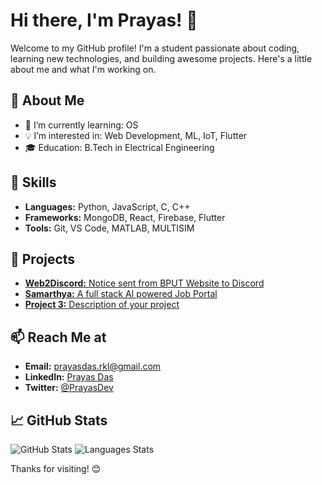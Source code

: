# Hi there, I'm Prayas! 👋

Welcome to my GitHub profile! I'm a student passionate about coding, learning new technologies, and building awesome projects. Here's a little about me and what I'm working on.

## 🚀 About Me
- 🌱 I’m currently learning: OS
- 💡 I’m interested in: Web Development, ML, IoT, Flutter
- 🎓 Education: B.Tech in Electrical Engineering

## 🔧 Skills
- **Languages:** Python, JavaScript, C, C++
- **Frameworks:** MongoDB, React, Firebase, Flutter
- **Tools:** Git, VS Code, MATLAB, MULTISIM

## 🌟 Projects
- [**Web2Discord:** Notice sent from BPUT Website to Discord](https://github.com/prayasdev/web2discord)
- [**Samarthya:** A full stack AI powered Job Portal](https://github.com/prayasdev/calcfe)
- [**Project 3:** Description of your project](https://github.com/yourusername/project3)
  
## 📫 Reach Me at
- **Email:** <a href="mailto:prayasdas.rkl@gmail.com" target="_blank">prayasdas.rkl@gmail.com</a>
- **LinkedIn:** <a href="https://www.linkedin.com/in/prayasdaslk/" target="_blank">Prayas Das</a>
- **Twitter:** <a href="https://twitter.com/VectorPrayas" target="_blank">@PrayasDev</a>

## 📈 GitHub Stats
![GitHub Stats](https://github-readme-stats.vercel.app/api?username=prayasdev&show_icons=true&theme=radical)
![Languages Stats](https://raw.githubusercontent.com/prayasdev/github-stats/master/generated/languages.svg#gh-dark-mode-only)

Thanks for visiting! 😊

